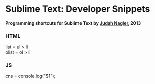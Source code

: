 Sublime Text: Developer Snippets
==================================

#### Programming shortcuts for Sublime Text by [Judah Nagler](http://github.com/judahn), 2013  

### HTML
list 	= ul > li  
olist 	= ol > li  

### JS  
cns     = console.log("$1");   